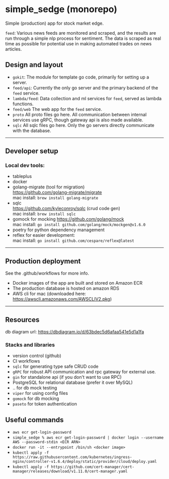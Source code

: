 # simple_sedge (monorepo)
Simple (production) app for stock market edge. 

`feed`: Various news feeds are monitored and scraped, and the results are run through a simple nlp process for sentiment. The data is scraped as real time as possible for potential use in making automated trades on news articles.

## Design and layout
* `gokit`: The module for template go code, primarily for setting up a server.
* `feed/api`: Currently the only go server and the primary backend of the `feed` service.
* `lambda/feed`: Data collection and ml services for `feed`, served as lambda functions.
* `feed/web` The web app for the `feed` service.
* `proto` All proto files go here. All communication between internal services use gRPC, though gateway api is also made available.
* `sqlc` All sqlc files go here. Only the go servers directly communicate with the database.

---
## Developer setup

### Local dev tools:
* tableplus
* docker
* golang-migrate (tool for migration)<br>
https://github.com/golang-migrate/migrate <br>
mac install: `brew install golang-migrate`
* sqlc <br>
https://github.com/kyleconroy/sqlc (crud code gen)<br>
mac install: `brew install sqlc`
* gomock for mocking https://github.com/golang/mock <br> mac install: `go install github.com/golang/mock/mockgen@v1.6.0`
* poetry for python dependency management
* reflex for easier development: <br> mac install: `go install github.com/cespare/reflex@latest`

---
## Production deployment

See the .github/workflows for more info.

* Docker images of the app are built and stored on Amazon ECR
* The production database is hosted on amazon RDS
* AWS cli for mac (downloaded here: https://awscli.amazonaws.com/AWSCLIV2.pkg)

---
## Resources
db diagram url: https://dbdiagram.io/d/63bdec5d6afaa541e5d1a1fa

### Stacks and libraries
* version control (github)
* CI workflows
* `sqlc` for generating type safe CRUD code
* `gRPC` for robust API communication and rpc gateway for external use.
* `gin` for standalone api (if you don't want to use RPC)
* PostgreSQL for relational database (prefer it over MySQL)
* .. for db mock testing
* `viper` for using config files
* `gomock` for db mocking
* `paseto` for token authentication

## Useful commands
* `aws ecr get-login-password`
* `simple_sedge % aws ecr get-login-password | docker login --username AWS --password-stdin <ECR ARN>`
* `docker run -it --entrypoint /bin/sh <docker image>`
* `kubectl apply -f https://raw.githubusercontent.com/kubernetes/ingress-nginx/controller-v1.6.4/deploy/static/provider/cloud/deploy.yaml`
* `kubectl apply -f https://github.com/cert-manager/cert-manager/releases/download/v1.11.0/cert-manager.yaml`